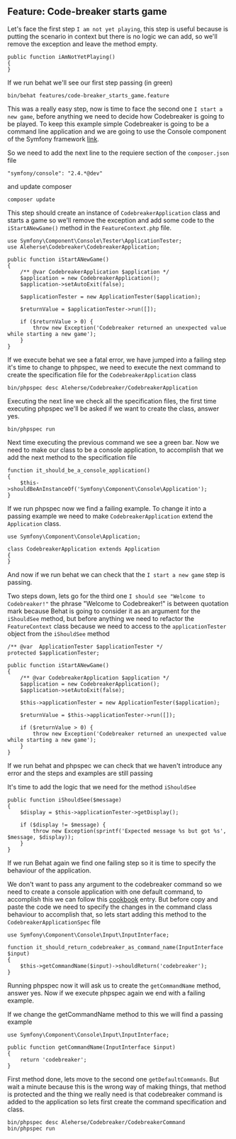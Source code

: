 ## Feature: Code-breaker starts game

Let's face the first step `I am not yet playing`, this step is useful because is putting the scenario in context
but there is no logic we can add, so we'll remove the exception and leave the method empty.

    public function iAmNotYetPlaying()
    {
    }

If we run behat we'll see our first step passing (in green)

    bin/behat features/code-breaker_starts_game.feature

This was a really easy step, now is time to face the second one `I start a new game`, before anything we need to decide how Codebreaker is going to be played.
To keep this example simple Codebreaker is going to be a command line application and we are going to use the Console component of the Symfony framework [link](https://github.com/symfony/Console).

So we need to add the next line to the requiere section of the `composer.json` file

    "symfony/console": "2.4.*@dev"

and update composer

    composer update

This step should create an instance of `CodebreakerApplication` class and starts a game so we'll remove the exception and add some code to the `iStartANewGame()` method in the `FeatureContext.php` file.

	use Symfony\Component\Console\Tester\ApplicationTester;
	use Aleherse\Codebreaker\CodebreakerApplication;

    public function iStartANewGame()
    {
		/** @var CodebreakerApplication $application */
		$application = new CodebreakerApplication();
		$application->setAutoExit(false);

		$applicationTester = new ApplicationTester($application);

		$returnValue = $applicationTester->run([]);

		if ($returnValue > 0) {
			throw new Exception('Codebreaker returned an unexpected value while starting a new game');
		}
    }

If we execute behat we see a fatal error, we have jumped into a failing step it's time to change to phpspec, we need to execute the next command to create the specification file for the `CodebreakerApplication` class

    bin/phpspec desc Aleherse/Codebreaker/CodebreakerApplication

Executing the next line we check all the specification files, the first time executing phpspec we'll be asked if we want to create the class, answer yes.

    bin/phpspec run

Next time executing the previous command we see a green bar. Now we need to make our class to be a console application, to accomplish that we add the next method to the specification file

    function it_should_be_a_console_application()
    {
        $this->shouldBeAnInstanceOf('Symfony\Component\Console\Application');
    }

If we run phpspec now we find a failing example. To change it into a passing example we need to make `CodebreakerApplication` extend the `Application` class.

    use Symfony\Component\Console\Application;

    class CodebreakerApplication extends Application
    {
    }

And now if we run behat we can check that the `I start a new game` step is passing.

Two steps down, lets go for the third one `I should see "Welcome to Codebreaker!"` the phrase "Welcome to Codebreaker!" is between
quotation mark because Behat is going to consider it as an argument for the `iShouldSee` method, but before anything we need to refactor
the `FeatureContext` class because we need to access to the `applicationTester` object from the `iShouldSee` method

    /** @var  ApplicationTester $applicationTester */
    protected $applicationTester;

    public function iStartANewGame()
    {
        /** @var CodebreakerApplication $application */
        $application = new CodebreakerApplication();
        $application->setAutoExit(false);

        $this->applicationTester = new ApplicationTester($application);

        $returnValue = $this->applicationTester->run([]);

        if ($returnValue > 0) {
            throw new Exception('Codebreaker returned an unexpected value while starting a new game');
        }
    }

If we run behat and phpspec we can check that we haven't introduce any error and the steps and examples are still passing

It's time to add the logic that we need for the method `iShouldSee`

    public function iShouldSee($message)
    {
        $display = $this->applicationTester->getDisplay();

        if ($display != $message) {
            throw new Exception(sprintf('Expected message %s but got %s', $message, $display));
        }
    }

If we run Behat again we find one failing step so it is time to specify the behaviour of the application.

We don't want to pass any argument to the codebreaker command so we need to create a console application with one default command, to accomplish this we can follow this [cookbook](http://symfony.com/doc/current/components/console/single_command_tool.html) entry. But before copy and paste the code we need to specify the changes in the command class behaviour to accomplish that, so lets start adding this method to the `CodebreakerApplicationSpec` file

    use Symfony\Component\Console\Input\InputInterface;

    function it_should_return_codebreaker_as_command_name(InputInterface $input)
    {
        $this->getCommandName($input)->shouldReturn('codebreaker');
    }

Running phpspec now it will ask us to create the `getCommandName` method, answer yes. Now if we execute phpspec again we end with a failing example.

If we change the getCommandName method to this we will find a passing example

    use Symfony\Component\Console\Input\InputInterface;

    public function getCommandName(InputInterface $input)
    {
        return 'codebreaker';
    }

First method done, lets move to the second one `getDefaultCommands`. But wait a minute because this is the wrong way of making things, that method is protected and the thing we really need is that codebreaker command is added to the application so lets first create the command specification and class.

    bin/phpspec desc Aleherse/Codebreaker/CodebreakerCommand
    bin/phpspec run
